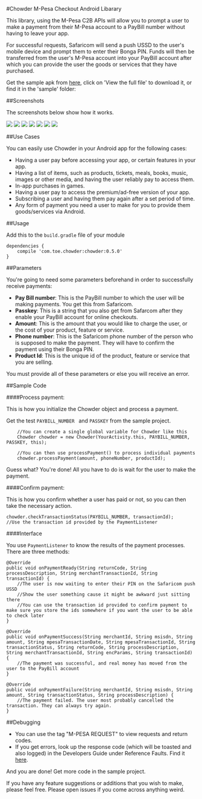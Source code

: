 #Chowder M-Pesa Checkout Android Libarary

This library, using the M-Pesa C2B APIs will allow you to prompt a user to make a payment from their M-Pesa account to a PayBill number without having to leave your app. 

For successful requests, Safaricom will send a push USSD to the user's mobile device and prompt them to enter their Bonga PIN. Funds will then be transferred from the user's M-Pesa account into your PayBill account after which you can provide the user the goods or services that they have purchased.

Get the sample apk from [here](https://github.com/IanWambai/Chowder/tree/master/sample/chowder_sample.apk), click on 'View the full file' to download it, or find it in the 'sample' folder:

##Screenshots

The screenshots below show how it works.

![](images/hints.png?raw=true)
![](images/details.png?raw=true)
![](images/payment_ready.png?raw=true)
![](images/transaction_in_progress.png?raw=true)
![](images/ussd_push.png?raw=true)
![](images/ussd_accept.png?raw=true)
![](images/transaction_done.png?raw=true)

##Use Cases

You can easily use Chowder in your Android app for the following cases:
* Having a user pay before accessing your app, or certain features in your app.
* Having a list of items, such as products, tickets, meals, books, music, images or other media, and having the user reliably pay to access them.
* In-app purchases in games.
* Having a user pay to access the premium/ad-free version of your app.
* Subscribing a user and having them pay again after a set period of time.
* Any form of payment you need a user to make for you to provide them goods/services via Android.

##Usage

Add this to the `build.gradle` file of your module

    dependencies {
        compile 'com.toe.chowder:chowder:0.5.0'
    }

##Parameters

You're going to need some parameters beforehand in order to successfully receive payments:

+ **Pay Bill number**: This is the PayBill number to which the user will be making payments. You get this from Safaricom.
+ **Passkey**: This is a string that you also get from Safarcom after they enable your PayBill account for online checkouts.
+ **Amount**: This is the amount that you would like to charge the user, or the cost of your product, feature or service.
+ **Phone number**: This is the Safaricom phone number of the person who is supposed to make the payment. They will have to confirm the payment using their Bonga PIN.
+ **Product Id**: This is the unique id of the product, feature or service that you are selling.

You must provide all of these parameters or else you will receive an error.

##Sample Code

####Process payment:

This is how you initialize the Chowder object and process a payment.

Get the test `PAYBILL_NUMBER ` and `PASSKEY` from the sample project.
    
        //You can create a single global variable for Chowder like this
        Chowder chowder = new Chowder(YourActivity.this, PAYBILL_NUMBER, PASSKEY, this);

        //You can then use processPayment() to process individual payments
        chowder.processPayment(amount, phoneNumber, productId);

Guess what? You're done! All you have to do is wait for the user to make the payment.

####Confirm payment:

This is how you confirm whether a user has paid or not, so you can then take the necessary action.

    chowder.checkTransactionStatus(PAYBILL_NUMBER, transactionId);
    //Use the transaction id provided by the PaymentListener

####Interface

You use `PaymentListener` to know the results of the payment processes. There are three methods:

    @Override
    public void onPaymentReady(String returnCode, String processDescription, String merchantTransactionId, String transactionId) {
        //The user is now waiting to enter their PIN on the Safaricom push USSD
        //Show the user something cause it might be awkward just sitting there
        //You can use the transaction id provided to confirm payment to make sure you store the ids somewhere if you want the user to be able to check later
    }

    @Override
    public void onPaymentSuccess(String merchantId, String msisdn, String amount, String mpesaTransactionDate, String mpesaTransactionId, String transactionStatus, String returnCode, String processDescription, String merchantTransactionId, String encParams, String transactionId) {
        //The payment was successful, and real money has moved from the user to the PayBill account
    }

    @Override
    public void onPaymentFailure(String merchantId, String msisdn, String amount, String transactionStatus, String processDescription) {
        //The payment failed. The user most probably cancelled the transaction. They can always try again.
    }

##Debugging

+ You can use the tag "M-PESA REQUEST" to view requests and return codes.
+ If you get errors, look up the response code (which will be toasted and also logged) in the Developers Guide under Reference Faults. Find it [here](https://github.com/IanWambai/Chowder/tree/master/files/m-pesa_developers_guide.doc).

And you are done! Get more code in the sample project.

If you have any feature suggestions or additions that you wish to make, please feel free. Please open issues if you come across anything weird.